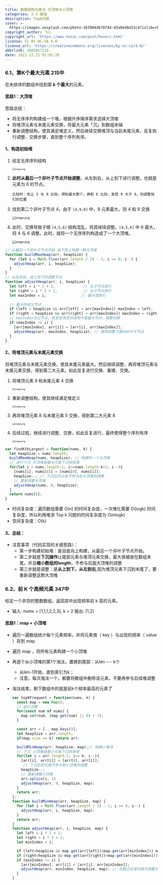 ```yaml
---
title: 数据结构与算法-大顶堆与小顶堆
categories: 3.3-基础
description: TopK问题
cover: >-
  https://images.unsplash.com/photo-1639044678744-d3a0ed8a53c4?ixlib=rb-1.2.1&ixid=MnwxMjA3fDB8MHx0b3BpYy1mZWVkfDJ8aG1lbnZRaFVteE18fGVufDB8fHx8&auto=format&fit=crop&w=500&q=60
copyright_author: 飞儿
copyright_url: 'https://www.nesxc.com/post/hexocc.html'
license: CC BY-NC-SA 4.0
license_url: 'https://creativecommons.org/licenses/by-nc-sa/4.0/'
abbrlink: 2803057116
date: 2021-12-21 01:01:20
---
```


### 6.1、第K个最大元素       215中 ###

在未排序的数组中找到第 **k 个最大**的元素。

#### 思路1：大顶堆 ####

思路总结：

* 将无序序列构建成一个堆，根据升序降序需求选择大顶堆
* 将堆顶元素与末尾元素交换，将最大元素「沉」到数组末端
* 重新调整结构，使其满足堆定义，然后继续交换堆顶与当前末尾元素，反复执行调整、交换步骤，直到整个序列有序。

#### 1、构造初始堆 ####

1. 给定无序序列结构 

   <img src="https://pic.leetcode-cn.com/1624163715-VXPhZJ-image.png" alt="image.png" style="zoom:50%;" />

2. **此时从最后一个非叶子节点开始调整**，从左到右，从上到下进行调整。也就是 元素为 6 的节点。

   ```
   比较时：先让 5 与 9 比较，得到最大那个，再和 6 比较，发现 9 大于 6，则调整他们的位置
   ```

3. 找到第二个非叶子节点 4，由于 `[4,9,8]` 中，9 元素最大，则 4 和 9 交换

   <img src="https://pic.leetcode-cn.com/1624163737-nWDnEx-image.png" alt="image.png" style="zoom: 67%;" />

4. 此时，交换导致子根 `[4,5,6]` 结构混乱，将其继续调整。`[4,5,6]` 中 6 最大，将 4 与 6 调整。此时，就将一个无序序列构造成了一个大顶堆。

   <img src="https://pic.leetcode-cn.com/1624163748-vVZNTN-image.png" alt="image.png" style="zoom: 67%;" />

```js
// 从最后一个非叶子节点开始 自下而上构建一颗大顶堆
function buildMaxHeap(arr, heapSize) {
  for (let i = Math.floor(arr.length / 2) - 1; i >= 0; i--) {
    adjustHeap(arr, i, heapSize);
  }
}
// 从左向右，自上而下的调整节点
function adjustHeap(arr, i, heapSize) {
  let left = i * 2 + 1;             // 左子节点索引
  let right = i * 2 + 2;            // 右子节点索引
  let maxIndex = i;                // 最大值索引
  
  // 最大的给父节点
  if (left < heapSize && arr[left] > arr[maxIndex]) maxIndex = left;
  if (right < heapSize && arr[right] > arr[maxIndex]) maxIndex = right;
  // maxIndex为父节点，若发生改变则说明不是最大节点，需要交换
  if (maxIndex != i) {
    [arr[maxIndex], arr[i]] = [arr[i], arr[maxIndex]];
    adjustHeap(arr, maxIndex, heapSize); // 继续调整下面的非叶子节点
  }
}
```

#### 2、将堆顶元素与末尾元素交换 ####

将堆顶元素与末尾元素交换，使其末尾元素最大。然后继续调整，再将堆顶元素与末尾元素交换，得到第二大元素。如此反复进行交换、重建、交换。

1. 将堆顶元素 9 和末尾元素 4 交换

   <img src="https://pic.leetcode-cn.com/1624163757-rooMsP-image.png" alt="image.png" style="zoom:50%;" />

2. 重新调整结构，使其继续满足堆定义

   <img src="https://pic.leetcode-cn.com/1624163766-WsYato-image.png" alt="image.png" style="zoom:50%;" />

3. 再将堆顶元素 8 与末尾元素 5 交换，得到第二大元素 8

   <img src="https://pic.leetcode-cn.com/1624163783-IhXOJT-image.png" alt="image.png" style="zoom:50%;" />

4. 后续过程，继续进行调整、交换，如此反复进行，最终使得整个序列有序


   <img src="https://pic.leetcode-cn.com/1624163793-fGUBxG-image.png" alt="image.png" style="zoom:50%;" />

```js
var findKthLargest = function(nums, k) {
  let heapSize = nums.length;
  buildMaxHeap(nums, heapSize); // 构建好一个大顶堆
  // 进行下沉 大顶堆是最大元素下沉到末尾
  for(let i = nums.length-1; i>=nums.length-k+1; i--){
    [nums[i], nums[0]] = [nums[0], nums[i]];
    heapSize--; // 下沉后的元素不参与到大顶堆的调整
    // 重新调整大顶堆
    adjustHeap(nums, 0, heapSize);
  }
  return nums[0];
}
```

* 时间复杂度：遍历数组需要 O(n) 的时间复杂度，一次堆化需要 O(logk) 时间复杂度，所以利用堆求 Top k 问题的时间复杂度为 O(nlogk)
* 空间复杂度：O(k)

#### 3、总结： ####

* 注意事项（代码实现的关键思路）：
  * 第一步构建初始堆：是自底向上构建，从最后一个非叶子节点开始。
  * 第二步就是**下沉操作**让尾部元素与堆顶元素交换，最大值被放在数组末尾，并且**缩小数组的length**，不参与后面大顶堆的调整
  * 第三步就是调整：是**从上到下，从左到右**,因为堆顶元素下沉到末尾了，要重新调整这颗大顶堆

### 6.2、前 K 个高频元素   347中   ###

给定一个非空的整数数组，返回其中出现频率前 k 高的元素。

* 输入: nums = [1,1,1,2,2,3], k = 2           输出: [1,2]

#### 思路1：map + 小顶堆 ####

* 遍历一遍数组统计每个元素频率，并将元素值（ key ）与出现的频率（ value ）存到 map 

* 遍历 map ，将所有元素构建一个小顶堆

* 再逐个从小顶堆的第1个淘汰，置换到尾部：从len --- k个

  * 从len-1开始，直到索引为k；
  * 注意，每次淘汰一个，都要将数组中删除该元素，不要再参与后续堆调整

* 淘汰结束，剩下数组中的就是前k个频率最高的元素了

  ```js
  var topKFrequent = function(nums, k) {
    const map = new Map();
    // 统计次数
    for(const num of nums) {
      map.set(num, (map.get(num) || 0) + 1);
    }
  
    const arr = [...map.keys()];
    let heapSize = arr.length;
    if(map.size <= k) return arr;
  
    buildMinHeap(arr, heapSize, map);// 构建小堆顶
    // 下沉 小顶堆是最小元素下沉到末尾
    for(let i = arr.length-1; i>= k; i--){
      [arr[i], arr[0]] = [arr[0], arr[i]];
       // 下沉后的元素不参与到小顶堆的调整
      heapSize--;
      // 重新调整小顶堆
      arr.splice(i, 1)
      adjustHeap(arr, 0, heapSize, map);
    }
    return arr;
  };
  function buildMinHeap(arr, heapSize, map) {
    for (let i = Math.floor(arr.length / 2) - 1; i >= 0; i--) {
      adjustHeap(arr, i, heapSize, map);
    }
    return arr;
  }
  function adjustHeap(arr, i, heapSize, map) {
    let left = i * 2 + 1;             
    let right = i * 2 + 2;          
    let minIndex = i;                
  
    if (left<heapSize && map.get(arr[left])<map.get(arr[minIndex])) minIndex = left;
    if (right<heapSize && map.get(arr[right])<map.get(arr[minIndex])) minIndex = right;
    if (minIndex != i) {
      [arr[minIndex], arr[i]] = [arr[i], arr[minIndex]];
      adjustHeap(arr, minIndex, heapSize, map); // 交换之后递归再次调整比较
    }
  }
  ```